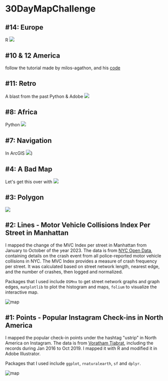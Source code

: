 



# 30DayMapChallenge

## #14: Europe
R
![](https://github.com/cyber-hbliu/30DayMapChallenge/blob/da9eaab8143e256958efa1ba0fbc04204bd05934/14/europe_map.png)

## #10 & 12 America
follow the tutorial made by milos-agathon, and his [code](https://github.com/milos-agathon/mapping-wind-wtih-r/tree/main)


## #11: Retro
A blast from the past
Python & Adobe
![](https://github.com/cyber-hbliu/30DayMapChallenge/blob/67c3128ee46b0f09ba0d713341480d334aee2a6b/11/migrants_map.png)
## #8: Africa
Python
![](https://github.com/cyber-hbliu/30DayMapChallenge/blob/11bc7f65ffc7faaf0d0d7026809395a81af1bb77/8/1.gif)

## #7: Navigation
In ArcGIS
![](https://github.com/cyber-hbliu/30DayMapChallenge/blob/161b139e6a651b7a1e97548689a4f614b39cbbc7/7/yosemite.png))

## #4: A Bad Map
Let's get this over with
![](https://github.com/cyber-hbliu/30DayMapChallenge/blob/bcb8ef109fc8c440c21683200b1442c7ccbc5651/4/map.png)

## #3: Polygon

![](https://github.com/cyber-hbliu/30DayMapChallenge/blob/a3dd4fd32e9c2a7e52c21d58ff31a9bdfc54b0a3/3/map.png)






## #2: Lines - Motor Vehicle Collisions Index Per Street in Manhattan

I mapped the change of the MVC Index per street in Manhattan from January to October of the year 2023. The data is from [NYC Open Data](https://data.cityofnewyork.us/Public-Safety/Motor-Vehicle-Collisions-Crashes/h9gi-nx95), containing details on the crash event from all police-reported motor vehicle collisions in NYC. The MVC Index provides a measure of crash frequency per street. It was calculated based on street network length, nearest edge, and the number of crashes, then logged and normalized.

Packages that I used include `OSMnx` to get street network graphs and graph edges, `matplotlib` to plot the histogram and maps, `folium` to visualize the interactive map.

![map](https://github.com/cyber-hbliu/30DayMapChallenge/blob/260b059e83e6f1ac74e942f3724594e099f550cc/2/1.gif)


## #1: Points - Popular Instagram Check-ins in North America

I mapped the popular check-in points under the hashtag "ustrip" in North America on Instagram. The data is from [Voratham Tiabrat](https://zenodo.org/records/3530864#.Y9Y5itJBwUE), including the records during Jan 2016 to Oct 2019. I mapped it with R and modified it in Adobe Illustrator. 

Packages that I used include `ggplot`, `rnaturalearth`, `sf` and `dplyr`.

![map](https://github.com/cyber-hbliu/30DayMapChallenge/blob/1f28f8f404d33ab921691dc18219d583cce79363/1/map.png)



